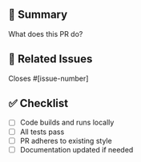 ## 🚀 Summary

What does this PR do?

## 📎 Related Issues

Closes #[issue-number]

## ✅ Checklist

- [ ] Code builds and runs locally
- [ ] All tests pass
- [ ] PR adheres to existing style
- [ ] Documentation updated if needed
